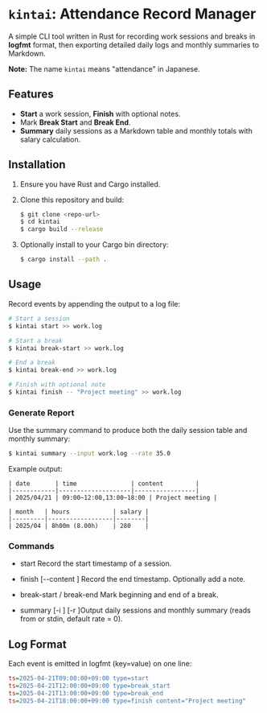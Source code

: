 # `kintai`: Attendance Record Manager

A simple CLI tool written in Rust for recording work sessions and breaks in **logfmt** format, then exporting detailed daily logs and monthly summaries to Markdown.

**Note:** The name `kintai` means "attendance" in Japanese.

## Features

- **Start** a work session, **Finish** with optional notes.
- Mark **Break Start** and **Break End**.
- **Summary** daily sessions as a Markdown table and monthly totals with salary calculation.

## Installation

1. Ensure you have Rust and Cargo installed.
2. Clone this repository and build:

   ```sh
   $ git clone <repo-url>
   $ cd kintai
   $ cargo build --release
   ```

3. Optionally install to your Cargo bin directory:

   ```sh
   $ cargo install --path .
   ```

## Usage

Record events by appending the output to a log file:

```sh
# Start a session
$ kintai start >> work.log

# Start a break
$ kintai break-start >> work.log

# End a break
$ kintai break-end >> work.log

# Finish with optional note
$ kintai finish -- "Project meeting" >> work.log
```

### Generate Report

Use the summary command to produce both the daily session table and monthly summary:

```sh
$ kintai summary --input work.log --rate 35.0
```

Example output:

```plaintext
| date       | time               | content         |
|------------|--------------------|-----------------|
| 2025/04/21 | 09:00~12:00,13:00~18:00 | Project meeting |

| month   | hours            | salary |
|---------|------------------|--------|
| 2025/04 | 8h00m (8.00h)    | 280    |
```

### Commands

- start
  Record the start timestamp of a session.

- finish [--content <note>]
  Record the end timestamp. Optionally add a note.

- break-start / break-end
  Mark beginning and end of a break.

- summary [-i <file>] [-r <rate>]Output daily sessions and monthly summary (reads from <file> or stdin, default rate = 0).

## Log Format

Each event is emitted in logfmt (key=value) on one line:

```ini
ts=2025-04-21T09:00:00+09:00 type=start
ts=2025-04-21T12:00:00+09:00 type=break_start
ts=2025-04-21T13:00:00+09:00 type=break_end
ts=2025-04-21T18:00:00+09:00 type=finish content="Project meeting"
```
